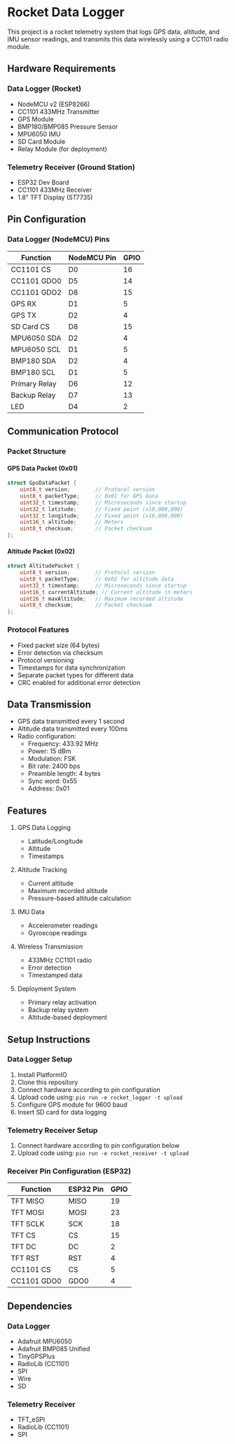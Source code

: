 # Rocket Data Logger

This project is a rocket telemetry system that logs GPS data, altitude, and IMU sensor readings, and transmits this data wirelessly using a CC1101 radio module.

## Hardware Requirements

### Data Logger (Rocket)
- NodeMCU v2 (ESP8266)
- CC1101 433MHz Transmitter
- GPS Module
- BMP180/BMP085 Pressure Sensor
- MPU6050 IMU
- SD Card Module
- Relay Module (for deployment)

### Telemetry Receiver (Ground Station)
- ESP32 Dev Board
- CC1101 433MHz Receiver
- 1.8" TFT Display (ST7735)

## Pin Configuration

### Data Logger (NodeMCU) Pins
| Function | NodeMCU Pin | GPIO |
|----------|-------------|------|
| CC1101 CS | D0 | 16 |
| CC1101 GDO0 | D5 | 14 |
| CC1101 GDO2 | D8 | 15 |
| GPS RX | D1 | 5 |
| GPS TX | D2 | 4 |
| SD Card CS | D8 | 15 |
| MPU6050 SDA | D2 | 4 |
| MPU6050 SCL | D1 | 5 |
| BMP180 SDA | D2 | 4 |
| BMP180 SCL | D1 | 5 |
| Primary Relay | D6 | 12 |
| Backup Relay | D7 | 13 |
| LED | D4 | 2 |

## Communication Protocol

### Packet Structure

#### GPS Data Packet (0x01)
```c
struct GpsDataPacket {
    uint8_t version;        // Protocol version
    uint8_t packetType;     // 0x01 for GPS data
    uint32_t timestamp;     // Microseconds since startup
    uint32_t latitude;      // Fixed point (x10,000,000)
    uint32_t longitude;     // Fixed point (x10,000,000)
    uint16_t altitude;      // Meters
    uint8_t checksum;       // Packet checksum
};
```

#### Altitude Packet (0x02)
```c
struct AltitudePacket {
    uint8_t version;        // Protocol version
    uint8_t packetType;     // 0x02 for altitude data
    uint32_t timestamp;     // Microseconds since startup
    uint16_t currentAltitude; // Current altitude in meters
    uint16_t maxAltitude;   // Maximum recorded altitude
    uint8_t checksum;       // Packet checksum
};
```

### Protocol Features
- Fixed packet size (64 bytes)
- Error detection via checksum
- Protocol versioning
- Timestamps for data synchronization
- Separate packet types for different data
- CRC enabled for additional error detection

## Data Transmission

- GPS data transmitted every 1 second
- Altitude data transmitted every 100ms
- Radio configuration:
  - Frequency: 433.92 MHz
  - Power: 15 dBm
  - Modulation: FSK
  - Bit rate: 2400 bps
  - Preamble length: 4 bytes
  - Sync word: 0x55
  - Address: 0x01

## Features

1. GPS Data Logging
   - Latitude/Longitude
   - Altitude
   - Timestamps

2. Altitude Tracking
   - Current altitude
   - Maximum recorded altitude
   - Pressure-based altitude calculation

3. IMU Data
   - Accelerometer readings
   - Gyroscope readings

4. Wireless Transmission
   - 433MHz CC1101 radio
   - Error detection
   - Timestamped data

5. Deployment System
   - Primary relay activation
   - Backup relay system
   - Altitude-based deployment

## Setup Instructions

### Data Logger Setup
1. Install PlatformIO
2. Clone this repository
3. Connect hardware according to pin configuration
4. Upload code using: `pio run -e rocket_logger -t upload`
5. Configure GPS module for 9600 baud
6. Insert SD card for data logging

### Telemetry Receiver Setup
1. Connect hardware according to pin configuration below
2. Upload code using: `pio run -e rocket_receiver -t upload`

### Receiver Pin Configuration (ESP32)
| Function | ESP32 Pin | GPIO |
|----------|-----------|------|
| TFT MISO | MISO | 19 |
| TFT MOSI | MOSI | 23 |
| TFT SCLK | SCK | 18 |
| TFT CS | CS | 15 |
| TFT DC | DC | 2 |
| TFT RST | RST | 4 |
| CC1101 CS | CS | 5 |
| CC1101 GDO0 | GDO0 | 4 |

## Dependencies

### Data Logger
- Adafruit MPU6050
- Adafruit BMP085 Unified
- TinyGPSPlus
- RadioLib (CC1101)
- SPI
- Wire
- SD

### Telemetry Receiver
- TFT_eSPI
- RadioLib (CC1101)
- SPI
